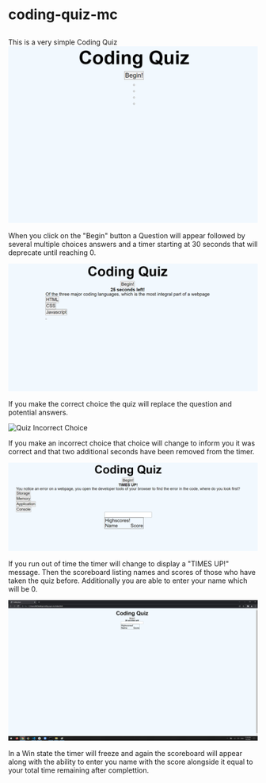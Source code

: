 # coding-quiz-mc

##
This is a very simple Coding Quiz
![Coding Quiz page on Load](./images/cqstart.png "Initial Page")

When you click on the "Begin" button a Question will appear followed by several multiple choices answers and a timer starting at 30 seconds that will deprecate until reaching 0.

![Quiz First Question](./images/cqfirstquestion.png "Quiz First Question")

If you make the correct choice the quiz will replace the question and potential answers.

![Quiz Incorrect Choice](./images/cqincorrect.jpg "Quiz Incorrect Choice")

If you make an incorrect choice that choice will change to inform you it was correct and that two additional seconds have been removed from the timer.

![Quiz Fail State](./images/cqfail.png "Quiz Fail State")

If you run out of time the timer will change to display a "TIMES UP!" message. Then the scoreboard listing names and scores of those who have taken the quiz before. Additionally you are able to enter your name which will be 0.

![Quiz Win State](./images/cqwin.png "Quiz Win State")


In a Win state the timer will freeze and again the scoreboard will appear along with the ability to enter you name with the score alongside it equal to your total time remaining after complettion.